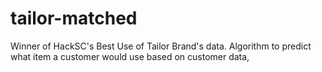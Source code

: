 # tailor-matched
Winner of HackSC's Best Use of Tailor Brand's data. Algorithm to predict what item a customer would use based on customer data,
